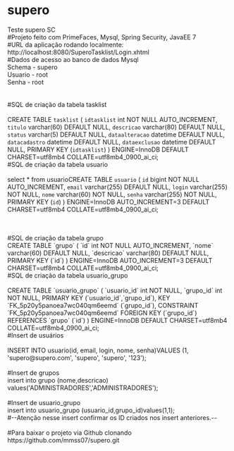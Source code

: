 # supero
Teste supero SC
<br>
#Projeto feito com PrimeFaces, Mysql, Spring Security, JavaEE 7
<br>
#URL da aplicação rodando localmente:<br> 
http://localhost:8080/SuperoTasklist/Login.xhtml
<br>
#Dados de acesso ao banco de dados Mysql
<br>
Schema - supero
<br>
Usuario - root
<br>
Senha - root
<br>
<br>
<br>
#SQL de criação da tabela tasklist
<br>
<br>
CREATE TABLE `tasklist` (
  `idtasklist` int NOT NULL AUTO_INCREMENT,
  `titulo` varchar(60) DEFAULT NULL,
  `descricao` varchar(80) DEFAULT NULL,
  `status` varchar(5) DEFAULT NULL,
  `dataalteracao` datetime DEFAULT NULL,
  `datacadastro` datetime DEFAULT NULL,
  `dataexclusao` datetime DEFAULT NULL,
  PRIMARY KEY (`idtasklist`)
) ENGINE=InnoDB DEFAULT CHARSET=utf8mb4 COLLATE=utf8mb4_0900_ai_ci;
<br>
#SQL de criação da tabela usuario
<br>
<br>
select * from usuarioCREATE TABLE `usuario` (
  `id` bigint NOT NULL AUTO_INCREMENT,
  `email` varchar(255) DEFAULT NULL,
  `login` varchar(255) NOT NULL,
  `nome` varchar(60) NOT NULL,
  `senha` varchar(255) NOT NULL,
  PRIMARY KEY (`id`)
) ENGINE=InnoDB AUTO_INCREMENT=3 DEFAULT CHARSET=utf8mb4 COLLATE=utf8mb4_0900_ai_ci;

<br>
<br>
#SQL de criação da tabela grupo
<br>
CREATE TABLE `grupo` (
  `id` int NOT NULL AUTO_INCREMENT,
  `nome` varchar(60) DEFAULT NULL,
  `descricao` varchar(80) DEFAULT NULL,
  PRIMARY KEY (`id`)
) ENGINE=InnoDB AUTO_INCREMENT=3 DEFAULT CHARSET=utf8mb4 COLLATE=utf8mb4_0900_ai_ci;
<br>
#SQL de criação da tabela usuario_grupo

<br>
<br>
CREATE TABLE `usuario_grupo` (
  `usuario_id` int NOT NULL,
  `grupo_id` int NOT NULL,
  PRIMARY KEY (`usuario_id`,`grupo_id`),
  KEY `FK_5p20y5panoea7wc040qm6eemd` (`grupo_id`),
  CONSTRAINT `FK_5p20y5panoea7wc040qm6eemd` FOREIGN KEY (`grupo_id`) REFERENCES `grupo` (`id`)
) ENGINE=InnoDB DEFAULT CHARSET=utf8mb4 COLLATE=utf8mb4_0900_ai_ci;
<br>
#Insert de usuários

<br>
<br>
INSERT INTO usuario(id, email, login, nome, senha)VALUES (1, 'supero@supero.com', 'supero', 'supero', '123');

<br>
<br>
#Insert de grupos
<br>
insert into grupo (nome,descricao) values('ADMINISTRADORES','ADMINISTRADORES');

<br>
<br>
#Insert de usuario_grupo
<br>
insert into usuario_grupo (usuario_id,grupo_id)values(1,1);
<br>
#--Atenção nesse insert confirmar os ID criados nos insert anteriores.--

<br>
<br>
#Para baixar o projeto via Github clonando
<br>
https://github.com/mmss07/supero.git

